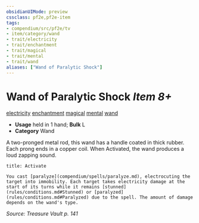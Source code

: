```yaml
---
obsidianUIMode: preview
cssclass: pf2e,pf2e-item
tags:
- compendium/src/pf2e/tv
- item/category/wand
- trait/electricity
- trait/enchantment
- trait/magical
- trait/mental
- trait/wand
aliases: ["Wand of Paralytic Shock"]
---
```

# Wand of Paralytic Shock *Item 8+*  
[electricity](rules/traits/electricity.md)  [enchantment](rules/traits/enchantment.md)  [magical](rules/traits/magical.md)  [mental](rules/traits/mental.md)  [wand](rules/traits/wand.md)  

- **Usage** held in 1 hand; **Bulk** L
- **Category** Wand

A two-pronged metal rod, this wand has a handle coated in thick rubber. Each prong ends in a copper coil. When Activated, the wand produces a loud zapping sound.

```ad-embed-ability
title: Activate

You cast [paralyze](compendium/spells/paralyze.md), electrocuting the target into immobility. Each target takes electricity damage at the start of its turns while it remains [stunned](rules/conditions.md#Stunned) or [paralyzed](rules/conditions.md#Paralyzed) due to the spell. The amount of damage depends on the wand's type.
```

*Source: Treasure Vault p. 141*